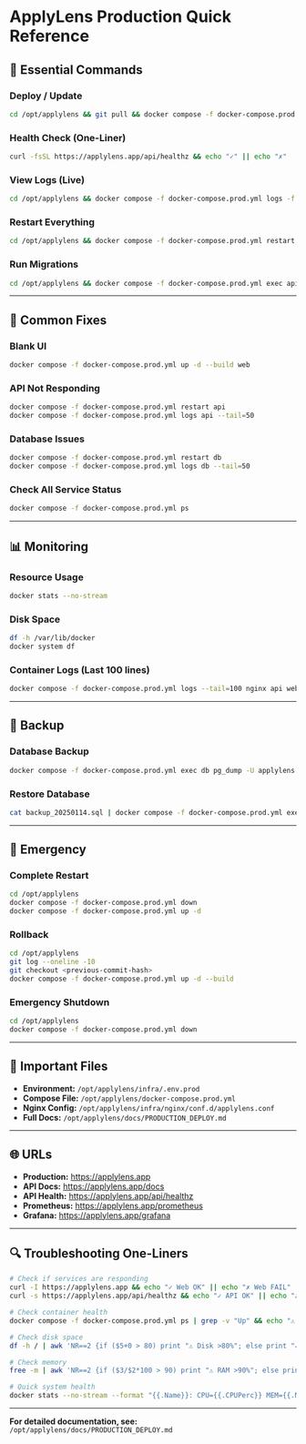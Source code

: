 # ApplyLens Production Quick Reference

## 🚀 Essential Commands

### Deploy / Update
```bash
cd /opt/applylens && git pull && docker compose -f docker-compose.prod.yml --env-file infra/.env.prod up -d --build
```

### Health Check (One-Liner)
```bash
curl -fsSL https://applylens.app/api/healthz && echo "✓" || echo "✗"
```

### View Logs (Live)
```bash
cd /opt/applylens && docker compose -f docker-compose.prod.yml logs -f
```

### Restart Everything
```bash
cd /opt/applylens && docker compose -f docker-compose.prod.yml restart
```

### Run Migrations
```bash
cd /opt/applylens && docker compose -f docker-compose.prod.yml exec api alembic upgrade head
```

---

## 🔧 Common Fixes

### Blank UI
```bash
docker compose -f docker-compose.prod.yml up -d --build web
```

### API Not Responding
```bash
docker compose -f docker-compose.prod.yml restart api
docker compose -f docker-compose.prod.yml logs api --tail=50
```

### Database Issues
```bash
docker compose -f docker-compose.prod.yml restart db
docker compose -f docker-compose.prod.yml logs db --tail=50
```

### Check All Service Status
```bash
docker compose -f docker-compose.prod.yml ps
```

---

## 📊 Monitoring

### Resource Usage
```bash
docker stats --no-stream
```

### Disk Space
```bash
df -h /var/lib/docker
docker system df
```

### Container Logs (Last 100 lines)
```bash
docker compose -f docker-compose.prod.yml logs --tail=100 nginx api web
```

---

## 🔐 Backup

### Database Backup
```bash
docker compose -f docker-compose.prod.yml exec db pg_dump -U applylens applylens > backup_$(date +%Y%m%d).sql
```

### Restore Database
```bash
cat backup_20250114.sql | docker compose -f docker-compose.prod.yml exec -T db psql -U applylens applylens
```

---

## 🚨 Emergency

### Complete Restart
```bash
cd /opt/applylens
docker compose -f docker-compose.prod.yml down
docker compose -f docker-compose.prod.yml up -d
```

### Rollback
```bash
cd /opt/applylens
git log --oneline -10
git checkout <previous-commit-hash>
docker compose -f docker-compose.prod.yml up -d --build
```

### Emergency Shutdown
```bash
cd /opt/applylens
docker compose -f docker-compose.prod.yml down
```

---

## 📍 Important Files

- **Environment:** `/opt/applylens/infra/.env.prod`
- **Compose File:** `/opt/applylens/docker-compose.prod.yml`
- **Nginx Config:** `/opt/applylens/infra/nginx/conf.d/applylens.conf`
- **Full Docs:** `/opt/applylens/docs/PRODUCTION_DEPLOY.md`

---

## 🌐 URLs

- **Production:** https://applylens.app
- **API Docs:** https://applylens.app/docs
- **API Health:** https://applylens.app/api/healthz
- **Prometheus:** https://applylens.app/prometheus
- **Grafana:** https://applylens.app/grafana

---

## 🔍 Troubleshooting One-Liners

```bash
# Check if services are responding
curl -I https://applylens.app && echo "✓ Web OK" || echo "✗ Web FAIL"
curl -s https://applylens.app/api/healthz && echo "✓ API OK" || echo "✗ API FAIL"

# Check container health
docker compose -f docker-compose.prod.yml ps | grep -v "Up" && echo "⚠️ Issues found"

# Check disk space
df -h / | awk 'NR==2 {if ($5+0 > 80) print "⚠️ Disk >80%"; else print "✓ Disk OK"}'

# Check memory
free -m | awk 'NR==2 {if ($3/$2*100 > 90) print "⚠️ RAM >90%"; else print "✓ RAM OK"}'

# Quick system health
docker stats --no-stream --format "{{.Name}}: CPU={{.CPUPerc}} MEM={{.MemUsage}}"
```

---

**For detailed documentation, see:** `/opt/applylens/docs/PRODUCTION_DEPLOY.md`

